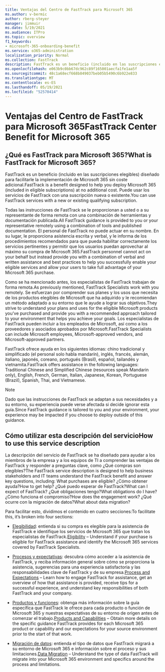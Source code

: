 ```yaml
---
title: Ventajas del Centro de FastTrack para Microsoft 365
ms.author: v-bermic
author: rberg-steyer
manager: jimmuir
ms.date: 5/19/2021
ms.audience: ITPro
ms.topic: overview
f1_keywords:
- microsoft-365-onboarding-benefit
ms.service: o365-administration
localization_priority: Normal
ms.collection: FastTrack
description: FastTrack es un beneficio (incluido en las suscripciones elegibles) diseñado para facilitarle la implementación de Microsoft 365 sin coste adicional. Puede usar los servicios de FastTrack con una suscripción nueva o existente.
ms.openlocfilehash: e063b9c0bb67dc962c89f165001aecfa1fe1aa5f
ms.sourcegitcommit: 48c1a68ecf668b849037beb05b5490c6b922e833
ms.translationtype: MT
ms.contentlocale: es-ES
ms.lasthandoff: 05/19/2021
ms.locfileid: "52570414"
---
```

# <a name="fasttrack-center-benefit-for-microsoft-365"></a><span data-ttu-id="8f111-104">Ventajas del Centro de FastTrack para Microsoft 365</span><span class="sxs-lookup"><span data-stu-id="8f111-104">FastTrack Center Benefit for Microsoft 365</span></span>

## <a name="what-is-fasttrack-for-microsoft-365"></a><span data-ttu-id="8f111-105">¿Qué es FastTrack para Microsoft 365?</span><span class="sxs-lookup"><span data-stu-id="8f111-105">What is FastTrack for Microsoft 365?</span></span>

<span data-ttu-id="8f111-106">FastTrack es un beneficio (incluido en las suscripciones elegibles) diseñado para facilitarle la implementación de Microsoft 365 sin coste adicional.</span><span class="sxs-lookup"><span data-stu-id="8f111-106">FastTrack is a benefit designed to help you deploy Microsoft 365 (included in eligible subscriptions) at no additional cost.</span></span> <span data-ttu-id="8f111-107">Puede usar los servicios de FastTrack con una suscripción nueva o existente.</span><span class="sxs-lookup"><span data-stu-id="8f111-107">You can use FastTrack services with a new or existing qualifying subscription.</span></span>

<span data-ttu-id="8f111-108">Todas las instrucciones de FastTrack se le proporcionan a usted o a su representante de forma remota con una combinación de herramientas y documentación publicada.</span><span class="sxs-lookup"><span data-stu-id="8f111-108">All FastTrack guidance is provided to you or your representative remotely using a combination of tools and published documentation.</span></span> <span data-ttu-id="8f111-109">El personal de FastTrack no puede actuar en su nombre. En su lugar, le proporciona asistencia escrita y verbal, y le informa de los procedimientos recomendados para que pueda habilitar correctamente los servicios pertinentes y permitir que los usuarios puedan aprovechar al máximo su compra de Microsoft 365.</span><span class="sxs-lookup"><span data-stu-id="8f111-109">FastTrack personnel cannot act on your behalf but instead provide you with a combination of verbal and written assistance and best practices to help you successfully enable your eligible services and allow your users to take full advantage of your Microsoft 365 purchase.</span></span>

<span data-ttu-id="8f111-110">Como se ha mencionado antes, los especialistas de FastTrack trabajan de forma remota.</span><span class="sxs-lookup"><span data-stu-id="8f111-110">As previously mentioned, FastTrack Specialists work with you remotely.</span></span> <span data-ttu-id="8f111-111">Se esfuerzan por comprender sus planes y los usos que necesita de los productos elegibles de Microsoft que ha adquirido y le recomiendan un método adaptado a su entorno que le ayude a lograr sus objetivos.</span><span class="sxs-lookup"><span data-stu-id="8f111-111">They strive to understand your plans and uses for the eligible Microsoft products you’ve purchased and provide you with a recommended approach tailored to your environment that helps you achieve your goals.</span></span> <span data-ttu-id="8f111-112">Los especialistas de FastTrack pueden incluir a los empleados de Microsoft, así como a los proveedores y asociados aprobados por Microsoft.</span><span class="sxs-lookup"><span data-stu-id="8f111-112">FastTrack Specialists can include Microsoft employees, Microsoft-approved vendors, and Microsoft-approved partners.</span></span>

<span data-ttu-id="8f111-113">FastTrack ofrece ayuda en los siguientes idiomas: chino tradicional y simplificado (el personal solo habla mandarín), inglés, francés, alemán, italiano, japonés, coreano, portugués (Brasil), español, tailandés y vietnamita.</span><span class="sxs-lookup"><span data-stu-id="8f111-113">FastTrack offers assistance in the following languages: Traditional Chinese and Simplified Chinese (resources speak Mandarin only), English, French, German, Italian, Japanese, Korean, Portuguese (Brazil), Spanish, Thai, and Vietnamese.</span></span>

> [!NOTE]
> <span data-ttu-id="8f111-114">Dado que las instrucciones de FastTrack se adaptan a sus necesidades y a su entorno, su experiencia puede verse afectada si decide ignorar esta guía.</span><span class="sxs-lookup"><span data-stu-id="8f111-114">Since FastTrack guidance is tailored to you and your environment, your experience may be impacted if you choose to deploy outside of this guidance.</span></span>

## <a name="how-to-use-this-service-description"></a><span data-ttu-id="8f111-115">Cómo utilizar esta descripción del servicio</span><span class="sxs-lookup"><span data-stu-id="8f111-115">How to use this service description</span></span>

<span data-ttu-id="8f111-116">La descripción del servicio de FastTrack se ha diseñado para ayudar a los miembros de la empresa y a los equipos de TI a comprender las ventajas de FastTrack y responder a preguntas clave, como ¿Qué compras son elegibles?</span><span class="sxs-lookup"><span data-stu-id="8f111-116">The FastTrack service description is designed to help business stakeholders and IT teams understand the FastTrack benefit and answer key questions, including: What purchases are eligible?</span></span> <span data-ttu-id="8f111-117">¿Cómo obtener ayuda?</span><span class="sxs-lookup"><span data-stu-id="8f111-117">How to get help?</span></span> <span data-ttu-id="8f111-118">¿Qué puedo esperar de FastTrack?</span><span class="sxs-lookup"><span data-stu-id="8f111-118">What can I expect of FastTrack?</span></span> <span data-ttu-id="8f111-119">¿Qué obligaciones tengo?</span><span class="sxs-lookup"><span data-stu-id="8f111-119">What obligations do I have?</span></span> <span data-ttu-id="8f111-120">¿Cómo funciona el compromiso?</span><span class="sxs-lookup"><span data-stu-id="8f111-120">How does the engagement work?</span></span> <span data-ttu-id="8f111-121">¿Qué ocurre con la migración de datos?</span><span class="sxs-lookup"><span data-stu-id="8f111-121">What about data migration?</span></span>

<span data-ttu-id="8f111-122">Para facilitar esto, dividimos el contenido en cuatro secciones:</span><span class="sxs-lookup"><span data-stu-id="8f111-122">To facilitate this, it’s broken into four sections:</span></span>

  - <span data-ttu-id="8f111-123">[Elegibilidad](eligibility.md): entienda si su compra es elegible para la asistencia de FastTrack e identifique los servicios de Microsoft 365 que tratan los especialistas de FastTrack.</span><span class="sxs-lookup"><span data-stu-id="8f111-123">[Eligibility](eligibility.md) – Understand if your purchase is eligible for FastTrack assistance and identify the Microsoft 365 services covered by FastTrack Specialists.</span></span>

  - <span data-ttu-id="8f111-124">[Procesos y expectativas](process-and-expectations.md): descubra cómo acceder a la asistencia de FastTrack, y reciba información general sobre cómo se proporciona la asistencia, sugerencias para una experiencia satisfactoria y las responsabilidades clave de FastTrack y de su empresa.</span><span class="sxs-lookup"><span data-stu-id="8f111-124">[Process and Expectations](process-and-expectations.md) – Learn how to engage FastTrack for assistance, get an overview of how that assistance is provided, receive tips for a successful experience, and understand key responsibilities of both FastTrack and your company.</span></span>

  - <span data-ttu-id="8f111-125">[Productos y funciones](products-and-capabilities.md): obtenga más información sobre la guía específica que FastTrack le ofrece para cada producto o función de Microsoft 365 y nuestras expectativas de su entorno de origen antes de comenzar el trabajo.</span><span class="sxs-lookup"><span data-stu-id="8f111-125">[Products and Capabilities](products-and-capabilities.md) – Obtain more details on the specific guidance FastTrack provides for each Microsoft 365 product or capability and our expectations for your source environment prior to the start of that work.</span></span>

  - <span data-ttu-id="8f111-126">[Migración de datos](data-migration.md): entienda el tipo de datos que FastTrack migrará a su entorno de Microsoft 365 e información sobre el proceso y sus limitaciones.</span><span class="sxs-lookup"><span data-stu-id="8f111-126">[Data Migration](data-migration.md) – Understand the type of data FastTrack will migrate into your Microsoft 365 environment and specifics around the process and limitations.</span></span>
